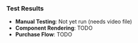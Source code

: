 ### Test Results
- **Manual Testing**: Not yet run (needs video file)
- **Component Rendering**: TODO
- **Purchase Flow**: TODO
